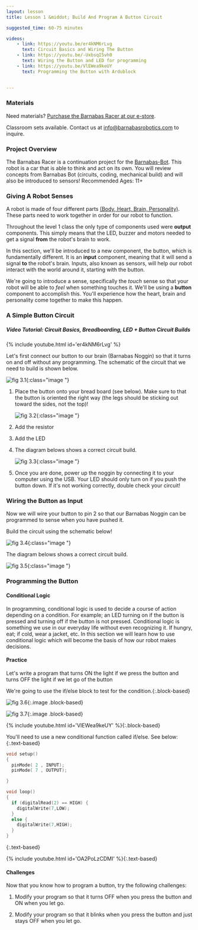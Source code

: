 ```yaml
---
layout: lesson
title: Lesson 1 &middot; Build And Program A Button Circuit

suggested_time: 60-75 minutes  

videos:
    - link: https://youtu.be/er4kNM6rLvg
      text: Circuit Basics and Wiring The Button
    - link: https://youtu.be/-UxbsqI5vh0
      text: Wiring the Button and LED for programming
    - link: https://youtu.be/VlEWea9keUY
      text: Programming the Button with Ardublock 
      

---
```


### Materials

Need materials?  [Purchase the Barnabas Racer at our e-store](https://shop.barnabasrobotics.com/collections/kits-1/products/barnabas-racer-kit).  

Classroom sets available.  Contact us at info@barnabasrobotics.com to inquire. 

### Project Overview

The Barnabas Racer is a continuation project for the [Barnabas-Bot](https://lessons.barnabasrobotics.com/bot_lessons_home/01/index.html). This robot is a car that is able to think and act on its own. You will review concepts from Barnabas Bot (circuits, coding, mechanical build) and will also be introduced to sensors!  Recommended Ages: 11+

### Giving A Robot Senses

A robot is made of four different parts [(Body, Heart, Brain, Personality)](https://lessons.barnabasrobotics.com/bot_lessons_home/01/index.html).  These parts need to work together in order for our robot to function.

Throughout the level 1 class the only type of components used were **output** components. This simply means that the LED, buzzer and motors needed to get a signal **from** the robot's brain to work. 

In this section, we'll be introduced to a new component, the button, which is fundamentally different. It is an **input** component, meaning that it will send a signal **to** the robot's brain. Inputs, also known as sensors, will help our robot interact with the world around it, starting with the button.

We're going to introduce a sense, specifically the *touch* sense so that your robot will be able to *feel* when something touches it.  We'll be using a **button** component to accomplish this.  You'll experience how the heart, brain and personality come together to make this happen.

### A Simple Button Circuit

##### Video Tutorial: Circuit Basics, Breadboarding, LED + Button Circuit Builds

{% include youtube.html id='er4kNM6rLvg' %}

Let's first connect our button to our brain (Barnabas Noggin) so that it turns on and off without any programming.   The schematic of the circuit that we need to build is shown below.

![fig 3.1](fig-3_1.png){:class="image "}

1. Place the button onto your bread board (see below).  Make sure to that the button is oriented the right way (the legs should be sticking out toward the sides, not the top)!

   ![fig 3.2](fig-3_2.png){:class="image "}

2. Add the resistor

3. Add the LED

4. The diagram belows shows a correct circuit build.

   ![fig 3.3](fig-3_3.png){:class="image "}

5. Once you are done, power up the noggin by connecting it to your computer using the USB.  Your LED should only turn on if you push the button down.  If it's not working correctly, double check your circuit! 


### Wiring the Button as Input

Now we will wire your button to pin 2 so that our Barnabas Noggin can be programmed to sense when you have pushed it. 

Build the circuit using the schematic below!

![fig 3.4](fig-3_4.png){:class="image "}

The diagram belows shows a correct circuit build.

![fig 3.5](fig-3_5.png){:class="image "}

### Programming the Button

#### Conditional Logic

In programming, conditional logic is used to decide a course of action depending on a condition. For example; an LED turning on if the button is pressed and turning off if the button is not pressed. Conditional logic is something we use in our everyday life without even recognizing it. If hungry, eat; if cold, wear a jacket, etc. In this section we will learn how to use conditional logic which will become the basis of how our robot makes decisions.

#### Practice

Let's write a program that turns ON the light if we press the button and turns OFF the light if we let go of the button

We're going to use the if/else block to test for the condition.{:.block-based}

![fig 3.6](fig-3_6.png){:.image .block-based}

![fig 3.7](fig-3_7.png){:.image .block-based}

{% include youtube.html id='VlEWea9keUY' %}{:.block-based}


You'll need to use a new conditional function called if/else. See below:{:.text-based}

```c
void setup()
{
  pinMode( 2 , INPUT);
  pinMode( 7 , OUTPUT);

}

void loop()
{
  if (digitalRead(2) == HIGH) {
    digitalWrite(7,LOW);
  }
  else {
    digitalWrite(7,HIGH);
  }
}
```
{:.text-based}

{% include youtube.html id='OA2PoLzCDMI' %}{:.text-based}

#### Challenges

Now that you know how to program a button, try the following challenges:  

1. Modify your program so that it turns OFF when you press the button and ON when you let go.

2. Modify your program so that it blinks when you press the button and just stays OFF when you let go.

   